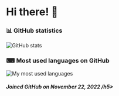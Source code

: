 # Hi there! 👋

### 📊 GitHub statistics

![GitHub stats](https://github-readme-stats.vercel.app/api?username=Arnaud-5G&count_private=true&show_icons=true&include_all_commits=true&text_bold=false&bg_color=7e42f5&icon_color=4287f5&ring_color=42cbf5&title_color=4287f5)

### ⌨ Most used languages on GitHub

![My most used languages](https://github-readme-stats.vercel.app/api/top-langs/?username=Arnaud-5G&layout=compact&langs_count=10&bg_color=7e42f5&title_color=4287f5)

<h5>Joined GitHub on November 22, 2022
/h5>

<!--
**Arnaud-5G/Arnaud-5G** is a ✨ _special_ ✨ repository because its `README.md` (this file) appears on your GitHub profile.

Here are some ideas to get you started:

- 🔭 I’m currently working on ...
- 🌱 I’m currently learning ...
- 👯 I’m looking to collaborate on ...
- 🤔 I’m looking for help with ...
- 💬 Ask me about ...
- 📫 How to reach me: ...
- 😄 Pronouns: ...
- ⚡ Fun fact: ...
-->
